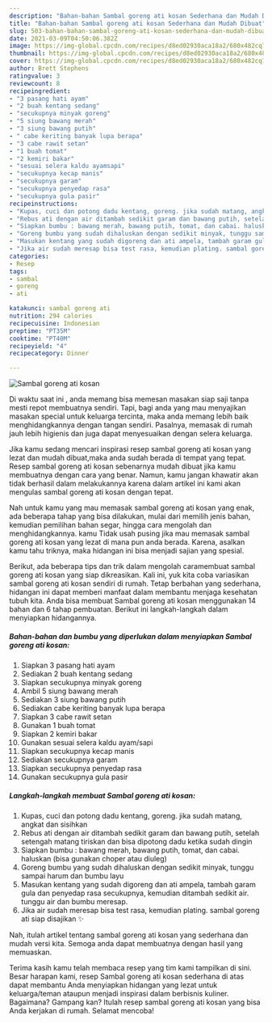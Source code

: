 ```yaml
---
description: "Bahan-bahan Sambal goreng ati kosan Sederhana dan Mudah Dibuat"
title: "Bahan-bahan Sambal goreng ati kosan Sederhana dan Mudah Dibuat"
slug: 503-bahan-bahan-sambal-goreng-ati-kosan-sederhana-dan-mudah-dibuat
date: 2021-03-09T04:50:06.382Z
image: https://img-global.cpcdn.com/recipes/d8ed02930aca18a2/680x482cq70/sambal-goreng-ati-kosan-foto-resep-utama.jpg
thumbnail: https://img-global.cpcdn.com/recipes/d8ed02930aca18a2/680x482cq70/sambal-goreng-ati-kosan-foto-resep-utama.jpg
cover: https://img-global.cpcdn.com/recipes/d8ed02930aca18a2/680x482cq70/sambal-goreng-ati-kosan-foto-resep-utama.jpg
author: Brett Stephens
ratingvalue: 3
reviewcount: 8
recipeingredient:
- "3 pasang hati ayam"
- "2 buah kentang sedang"
- "secukupnya minyak goreng"
- "5 siung bawang merah"
- "3 siung bawang putih"
- " cabe keriting banyak lupa berapa"
- "3 cabe rawit setan"
- "1 buah tomat"
- "2 kemiri bakar"
- "sesuai selera kaldu ayamsapi"
- "secukupnya kecap manis"
- "secukupnya garam"
- "secukupnya penyedap rasa"
- "secukupnya gula pasir"
recipeinstructions:
- "Kupas, cuci dan potong dadu kentang, goreng. jika sudah matang, angkat dan sisihkan"
- "Rebus ati dengan air ditambah sedikit garam dan bawang putih, setelah setengah matang tiriskan dan bisa dipotong dadu ketika sudah dingin"
- "Siapkan bumbu : bawang merah, bawang putih, tomat, dan cabai. haluskan (bisa gunakan choper atau diuleg)"
- "Goreng bumbu yang sudah dihaluskan dengan sedikit minyak, tunggu sampai harum dan bumbu layu"
- "Masukan kentang yang sudah digoreng dan ati ampela, tambah garam gula dan penyedap rasa secukupnya, kemudian ditambah sedikit air. tunggu air dan bumbu meresap."
- "Jika air sudah meresap bisa test rasa, kemudian plating. sambal goreng ati siap disajikan ✨"
categories:
- Resep
tags:
- sambal
- goreng
- ati

katakunci: sambal goreng ati 
nutrition: 294 calories
recipecuisine: Indonesian
preptime: "PT35M"
cooktime: "PT40M"
recipeyield: "4"
recipecategory: Dinner

---
```



![Sambal goreng ati kosan](https://img-global.cpcdn.com/recipes/d8ed02930aca18a2/680x482cq70/sambal-goreng-ati-kosan-foto-resep-utama.jpg)

Di waktu  saat ini , anda memang bisa memesan masakan siap saji tanpa mesti repot membuatnya sendiri. Tapi, bagi anda yang mau menyajikan masakan special untuk keluarga tercinta, maka anda memang lebih baik menghidangkannya dengan tangan sendiri. Pasalnya, memasak di rumah jauh lebih higienis dan juga dapat menyesuaikan dengan selera keluarga.

Jika kamu sedang mencari inspirasi resep sambal goreng ati kosan yang lezat dan mudah dibuat,maka anda sudah berada di tempat yang tepat. Resep sambal goreng ati kosan  sebenarnya mudah dibuat jika kamu membuatnya dengan cara yang benar. Namun, kamu jangan khawatir akan tidak berhasil dalam melakukannya 
karena dalam artikel ini kami akan mengulas sambal goreng ati kosan dengan tepat.  



Nah untuk kamu yang mau memasak sambal goreng ati kosan yang enak, ada beberapa tahap yang bisa dilakukan, mulai dari memilih jenis bahan, kemudian pemilihan bahan segar, hingga cara mengolah dan menghidangkannya. kamu Tidak usah pusing jika mau memasak sambal goreng ati kosan yang lezat di mana pun anda berada. Karena, asalkan kamu  tahu triknya, maka hidangan ini bisa menjadi sajian yang spesial.

Berikut, ada beberapa tips dan trik dalam mengolah caramembuat sambal goreng ati kosan yang siap dikreasikan. Kali ini, yuk kita coba variasikan sambal goreng ati kosan sendiri di rumah. Tetap berbahan yang sederhana, hidangan ini dapat memberi manfaat dalam membantu menjaga kesehatan tubuh kita. Anda bisa membuat Sambal goreng ati kosan menggunakan 14 bahan dan 6 tahap pembuatan. Berikut ini langkah-langkah dalam menyiapkan hidangannya.

<!--inarticleads1-->

##### Bahan-bahan dan bumbu yang diperlukan dalam menyiapkan Sambal goreng ati kosan:

1. Siapkan 3 pasang hati ayam
1. Sediakan 2 buah kentang sedang
1. Siapkan secukupnya minyak goreng
1. Ambil 5 siung bawang merah
1. Sediakan 3 siung bawang putih
1. Sediakan  cabe keriting banyak lupa berapa
1. Siapkan 3 cabe rawit setan
1. Gunakan 1 buah tomat
1. Siapkan 2 kemiri bakar
1. Gunakan sesuai selera kaldu ayam/sapi
1. Siapkan secukupnya kecap manis
1. Sediakan secukupnya garam
1. Siapkan secukupnya penyedap rasa
1. Gunakan secukupnya gula pasir




<!--inarticleads2-->

##### Langkah-langkah membuat Sambal goreng ati kosan:

1. Kupas, cuci dan potong dadu kentang, goreng. jika sudah matang, angkat dan sisihkan
1. Rebus ati dengan air ditambah sedikit garam dan bawang putih, setelah setengah matang tiriskan dan bisa dipotong dadu ketika sudah dingin
1. Siapkan bumbu : bawang merah, bawang putih, tomat, dan cabai. haluskan (bisa gunakan choper atau diuleg)
1. Goreng bumbu yang sudah dihaluskan dengan sedikit minyak, tunggu sampai harum dan bumbu layu
1. Masukan kentang yang sudah digoreng dan ati ampela, tambah garam gula dan penyedap rasa secukupnya, kemudian ditambah sedikit air. tunggu air dan bumbu meresap.
1. Jika air sudah meresap bisa test rasa, kemudian plating. sambal goreng ati siap disajikan ✨




Nah, itulah artikel tentang  sambal goreng ati kosan  yang sederhana dan mudah versi kita. Semoga anda dapat membuatnya dengan hasil yang memuaskan. 

Terima kasih kamu telah membaca resep yang tim kami tampilkan di sini. Besar harapan kami, resep  Sambal goreng ati kosan sederhana di atas dapat membantu Anda menyiapkan hidangan yang lezat untuk keluarga/teman ataupun menjadi inspirasi dalam berbisnis kuliner. Bagaimana? Gampang kan? Itulah resep sambal goreng ati kosan yang bisa Anda kerjakan di rumah. Selamat mencoba!

